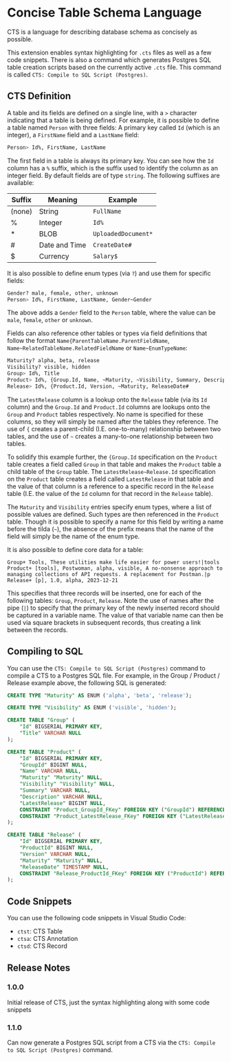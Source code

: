 # Concise Table Schema Language

CTS is a language for describing database schema as concisely as possible.

This extension enables syntax highlighting for `.cts` files as well as a few code snippets. There is also a command which generates Postgres SQL table creation scripts based on the currently active `.cts` file. This command is called `CTS: Compile to SQL Script (Postgres)`.

## CTS Definition

A table and its fields are defined on a single line, with a `>` character indicating that a table is being defined. For example, it is possible to define a table named `Person` with three fields: A primary key called `Id` (which is an integer), a `FirstName` field and a `LastName` field:

```bash
Person> Id%, FirstName, LastName
```

The first field in a table is always its primary key. You can see how the `Id` column has a `%` suffix, which is the suffix used to identify the column as an integer field. By default fields are of type `string`. The following suffixes are available:

| Suffix | Meaning | Example |
|---|---|---|
| (none) | String | `FullName` |
| % | Integer | `Id%` |
| * | BLOB | `UploadedDocument*` |
| # | Date and Time | `CreateDate#` |
| $ | Currency | `Salary$` |

It is also possible to define enum types (via `?`) and use them for specific fields:

```bash
Gender? male, female, other, unknown
Person> Id%, FirstName, LastName, Gender~Gender
```

The above adds a `Gender` field to the `Person` table, where the value can be `male`, `female`, `other` or `unknown`.

Fields can also reference other tables or types via field definitions that follow the format `Name{ParentTableName.ParentFieldName`, `Name~RelatedTableName.RelatedFieldName` or `Name~EnumTypeName`:

```bash
Maturity? alpha, beta, release
Visibility? visible, hidden
Group> Id%, Title
Product> Id%, {Group.Id, Name, ~Maturity, ~Visibility, Summary, Description, LatestRelease~Release.Id
Release> Id%, {Product.Id, Version, ~Maturity, ReleaseDate#
```

The `LatestRelease` column is a lookup onto the `Release` table (via its `Id` column) and the `Group.Id` and `Product.Id` columns are lookups onto the `Group` and `Product` tables respectively. No name is specified for these columns, so they will simply be named after the tables they reference. The use of `{` creates a parent-child (I.E. one-to-many) relationship between two tables, and the use of `~` creates a many-to-one relationship between two tables.

To solidify this example further, the `{Group.Id` specification on the `Product` table creates a field called `Group` in that table and makes the `Product` table a child table of the `Group` table. The `LatestRelease~Release.Id` specification on the `Product` table creates a field called `LatestRelease` in that table and the value of that column is a reference to a specific record in the `Release` table (I.E. the value of the `Id` column for that record in the `Release` table).

The `Maturity` and `Visibility` entries specify enum types, where a list of possible values are defined. Such types are then referenced in the `Product` table. Though it is possible to specify a name for this field by writing a name before the tilda (`~`), the absence of the prefix means that the name of the field will simply be the name of the enum type.

It is also possible to define core data for a table:

```
Group+ Tools, These utilities make life easier for power users!|tools
Product+ [tools], Postwoman, alpha, visible, A no-nonsense approach to managing collections of API requests. A replacement for Postman.|p
Release+ [p], 1.0, alpha, 2023-12-21
```

This specifies that three records will be inserted, one for each of the following tables: `Group`, `Product`, `Release`. Note the use of names after the pipe (`|`) to specify that the primary key of the newly inserted record should be captured in a variable name. The value of that variable name can then be used via square brackets in subsequent records, thus creating a link between the records.

## Compiling to SQL

You can use the `CTS: Compile to SQL Script (Postgres)` command to compile a CTS to a Postgres SQL file. For example, in the Group / Product / Release example above, the following SQL is generated:

```sql
CREATE TYPE "Maturity" AS ENUM ('alpha', 'beta', 'release');

CREATE TYPE "Visibility" AS ENUM ('visible', 'hidden');

CREATE TABLE "Group" (
    "Id" BIGSERIAL PRIMARY KEY,
    "Title" VARCHAR NULL
);

CREATE TABLE "Product" (
    "Id" BIGSERIAL PRIMARY KEY,
    "GroupId" BIGINT NULL,
    "Name" VARCHAR NULL,
    "Maturity" "Maturity" NULL,
    "Visibility" "Visibility" NULL,
    "Summary" VARCHAR NULL,
    "Description" VARCHAR NULL,
    "LatestRelease" BIGINT NULL,
    CONSTRAINT "Product_GroupId_FKey" FOREIGN KEY ("GroupId") REFERENCES "Group" ("Id") ON UPDATE CASCADE ON DELETE CASCADE,
    CONSTRAINT "Product_LatestRelease_FKey" FOREIGN KEY ("LatestRelease") REFERENCES "Release" ("Id") UPDATE RESTRICT ON DELETE SET NULL
);

CREATE TABLE "Release" (
    "Id" BIGSERIAL PRIMARY KEY,
    "ProductId" BIGINT NULL,
    "Version" VARCHAR NULL,
    "Maturity" "Maturity" NULL,
    "ReleaseDate" TIMESTAMP NULL,
    CONSTRAINT "Release_ProductId_FKey" FOREIGN KEY ("ProductId") REFERENCES "Product" ("Id") ON UPDATE CASCADE ON DELETE CASCADE
);
```

## Code Snippets

You can use the following code snippets in Visual Studio Code:

- `ctst`: CTS Table
- `ctsa`: CTS Annotation
- `ctsd`: CTS Record

## Release Notes

### 1.0.0

Initial release of CTS, just the syntax highlighting along with some code snippets

### 1.1.0

Can now generate a Postgres SQL script from a CTS via the `CTS: Compile to SQL Script (Postgres)` command.